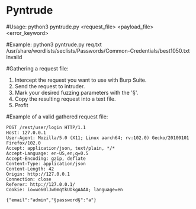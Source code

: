 # Pyntrude

#Usage: python3 pyntrude.py <request_file> <payload_file> <error_keyword>

#Example: python3 pyntrude.py req.txt /usr/share/wordlists/seclists/Passwords/Common-Credentials/best1050.txt Invalid

#Gathering a request file:
1. Intercept the request you want to use with Burp Suite.
2. Send the request to intruder.
3. Mark your desired fuzzing parameters with the '§'.
4. Copy the resulting request into a text file.
5. Profit

#Example of a valid gathered request file:

    POST /rest/user/login HTTP/1.1
    Host: 127.0.0.1
    User-Agent: Mozilla/5.0 (X11; Linux aarch64; rv:102.0) Gecko/20100101 Firefox/102.0
    Accept: application/json, text/plain, */*
    Accept-Language: en-US,en;q=0.5
    Accept-Encoding: gzip, deflate
    Content-Type: application/json
    Content-Length: 42
    Origin: http://127.0.0.1
    Connection: close
    Referer: http://127.0.0.1/
    Cookie: io=wo60lJw0mqtkUDkgAAAA; language=en

    {"email":"admin","§password§":"a"}